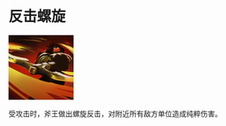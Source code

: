 # 反击螺旋

![mjz_centaur_return](game/resource/flash3/images/spellicons/mjz_axe_counter_helix.png)

受攻击时，斧王做出螺旋反击，对附近所有敌方单位造成纯粹伤害。


